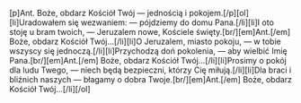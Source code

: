 [p]Ant. Boże, obdarz Kościół Twój — jednością i pokojem.[/p][ol][li]Uradowałem się wezwaniem: — pójdziemy do domu Pana.[/li][li]I oto stoję u bram twoich, — Jeruzalem nowe, Kościele święty.[br/][em]Ant.[/em] Boże, obdarz Kościół Twój...[/li][li]O Jeruzalem, miasto pokoju, — w tobie wszyscy się jednoczą.[/li][li]Przychodzą doń pokolenia, — aby wielbić Imię Pana.[br/][em]Ant.[/em] Boże, obdarz Kościół Twój...[/li][li]Prosimy o pokój dla ludu Twego, — niech będą bezpieczni, którzy Cię miłują.[/li][li]Dla braci i bliźnich naszych — błagamy o dobra Twoje.[br/][em]Ant.[/em] Boże, obdarz Kościół Twój...[/li][/ol]